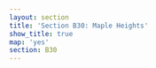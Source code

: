 ```yaml
---
layout: section
title: 'Section B30: Maple Heights'
show_title: true
map: 'yes'
section: B30
---
```

